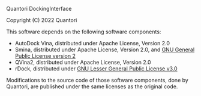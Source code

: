 Quantori DockingInterface

Copyright (C) 2022 Quantori

This software depends on the following software components:

- AutoDock Vina, distributed under Apache License, Version 2.0
- Smina, distributed under Apache License, Version 2.0, and [GNU General Public License version 2](https://www.gnu.org/licenses/old-licenses/gpl-2.0.en.html)
- QVina2, distributed under Apache License, Version 2.0
- rDock, distributed under [GNU Lesser General Public License v3.0](https://www.gnu.org/licenses/lgpl-3.0.en.html)

Modifications to the source code of those software components, done by Quantori, are published under the same licenses as the original code.
